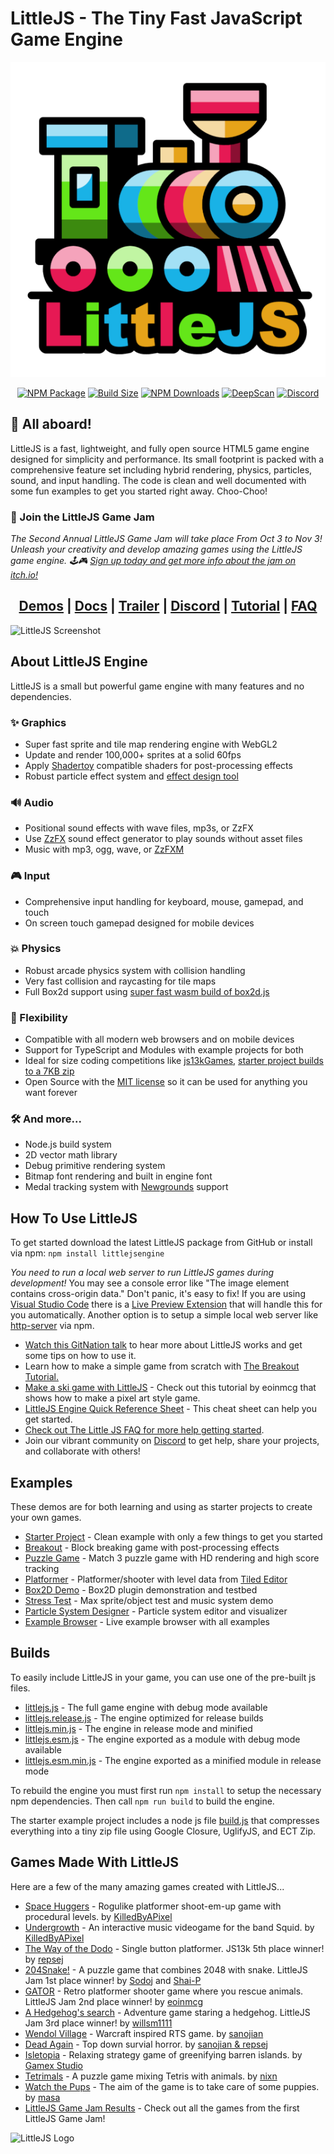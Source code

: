 # LittleJS - The Tiny Fast JavaScript Game Engine

<div align="center">
    
![LittleJS Screenshot](examples/logo.png)

[![NPM Package][npm]][npm-url]
[![Build Size][build-size]][build-size-url]
[![NPM Downloads][npm-downloads]][npmtrends-url]
[![DeepScan][deepscan]][deepscan-url]
[![Discord][discord]][discord-url]

</div>

## 🚂 All aboard!

LittleJS is a fast, lightweight, and fully open source HTML5 game engine designed for simplicity and performance.
Its small footprint is packed with a comprehensive feature set including hybrid rendering, physics, particles, sound, and input handling.
The code is clean and well documented with some fun examples to get you started right away. Choo-Choo!

### 🚀 Join the LittleJS Game Jam

*The Second Annual LittleJS Game Jam will take place From Oct 3 to Nov 3! Unleash your creativity and develop amazing games using the LittleJS game engine. 🕹️🎮 [Sign up today and get more info about the jam on itch.io!](https://itch.io/jam/littlejs-game-jam-2025)*

<div align="center">

## [Demos](https://killedbyapixel.github.io/LittleJS/examples) | [Docs](https://killedbyapixel.github.io/LittleJS/docs) | [Trailer](https://youtu.be/chuBzGjv7Ms) | [Discord](https://discord.gg/zb7hcGkyZe) | [Tutorial](https://github.com/KilledByAPixel/LittleJS/blob/main/examples/breakoutTutorial/README.md) | [FAQ](https://github.com/KilledByAPixel/LittleJS/blob/main/FAQ.md)

</div>

![LittleJS Screenshot](examples/screenshot.jpg)

## About LittleJS Engine

LittleJS is a small but powerful game engine with many features and no dependencies.

### ✨ Graphics

- Super fast sprite and tile map rendering engine with WebGL2
- Update and render 100,000+ sprites at a solid 60fps
- Apply [Shadertoy](https://www.shadertoy.com) compatible shaders for post-processing effects
- Robust particle effect system and [effect design tool](https://killedbyapixel.github.io/LittleJS/examples/particles/)

### 🔊 Audio

- Positional sound effects with wave files, mp3s, or ZzFX
- Use [ZzFX](https://killedbyapixel.github.io/ZzFX/) sound effect generator to play sounds without asset files
- Music with mp3, ogg, wave, or [ZzFXM](https://keithclark.github.io/ZzFXM/)

### 🎮 Input

- Comprehensive input handling for keyboard, mouse, gamepad, and touch
- On screen touch gamepad designed for mobile devices

### 💥 Physics

- Robust arcade physics system with collision handling
- Very fast collision and raycasting for tile maps
- Full Box2d support using [super fast wasm build of box2d.js](https://github.com/kripken/box2d.js/)

### 🚀 Flexibility

- Compatible with all modern web browsers and on mobile devices
- Support for TypeScript and Modules with example projects for both
- Ideal for size coding competitions like [js13kGames](https://js13kgames.com/), [starter project builds to a 7KB zip](https://github.com/KilledByAPixel/LittleJS/tree/js13k)
- Open Source with the [MIT license](https://github.com/KilledByAPixel/LittleJS/blob/main/LICENSE) so it can be used for anything you want forever

### 🛠️ And more...

- Node.js build system
- 2D vector math library
- Debug primitive rendering system
- Bitmap font rendering and built in engine font
- Medal tracking system with [Newgrounds](https://www.newgrounds.com/) support

## How To Use LittleJS

To get started download the latest LittleJS package from GitHub or install via npm: ```npm install littlejsengine```

*You need to run a local web server to run LittleJS games during development!* You may see a console error like "The image element contains cross-origin data." Don't panic, it's easy to fix! If you are using [Visual Studio Code](https://code.visualstudio.com/) there is a [Live Preview Extension](https://marketplace.visualstudio.com/items?itemName=ms-vscode.live-server) that will handle this for you automatically. Another option is to setup a simple local web server like [http-server](https://www.npmjs.com/package/http-server) via npm.


- [Watch this GitNation talk](https://youtu.be/_dXKU0WgAj8?si=ZDXLYAFDWp54hrGT) to hear more about LittleJS works and get some tips on how to use it.
- Learn how to make a simple game from scratch with [The Breakout Tutorial.](https://github.com/KilledByAPixel/LittleJS/tree/main/examples/breakoutTutorial)
- [Make a ski game with LittleJS](https://eoinmcgrath.com/little-ski/tutorial.html) - Check out this tutorial by eoinmcg that shows how to make a pixel art style game.
- [LittleJS Engine Quick Reference Sheet](https://github.com/KilledByAPixel/LittleJS/blob/main/reference.md) - This cheat sheet can help you get started.
- [Check out The Little JS FAQ for more help getting started](https://github.com/KilledByAPixel/LittleJS/blob/main/FAQ.md).
- Join our vibrant community on [Discord](https://discord.gg/zb7hcGkyZe) to get help, share your projects, and collaborate with others!

## Examples

These demos are for both learning and using as starter projects to create your own games.

- [Starter Project](https://killedbyapixel.github.io/LittleJS/examples/starter/) - Clean example with only a few things to get you started
- [Breakout](https://killedbyapixel.github.io/LittleJS/examples/breakout/) - Block breaking game with post-processing effects
- [Puzzle Game](https://killedbyapixel.github.io/LittleJS/examples/puzzle/) - Match 3 puzzle game with HD rendering and high score tracking
- [Platformer](https://killedbyapixel.github.io/LittleJS/examples/platformer/) - Platformer/shooter with level data from [Tiled Editor](https://github.com/mapeditor/tiled)
- [Box2D Demo](https://killedbyapixel.github.io/LittleJS/examples/box2d/) - Box2D plugin demonstration and testbed
- [Stress Test](https://killedbyapixel.github.io/LittleJS/examples/stress/) - Max sprite/object test and music system demo
- [Particle System Designer](https://killedbyapixel.github.io/LittleJS/examples/particles/) - Particle system editor and visualizer
- [Example Browser](https://killedbyapixel.github.io/LittleJS/examples/) - Live example browser with all examples

## Builds

To easily include LittleJS in your game, you can use one of the pre-built js files.

- [littlejs.js](https://github.com/KilledByAPixel/LittleJS/blob/main/dist/littlejs.js) - The full game engine with debug mode available
- [littlejs.release.js](https://github.com/KilledByAPixel/LittleJS/blob/main/dist/littlejs.release.js) - The engine optimized for release builds
- [littlejs.min.js](https://github.com/KilledByAPixel/LittleJS/blob/main/dist/littlejs.min.js) - The engine in release mode and minified
- [littlejs.esm.js](https://github.com/KilledByAPixel/LittleJS/blob/main/dist/littlejs.esm.js) - The engine exported as a module with debug mode available
- [littlejs.esm.min.js](https://github.com/KilledByAPixel/LittleJS/blob/main/dist/littlejs.esm.min.js) - The engine exported as a minified module in release mode

To rebuild the engine you must first run ```npm install``` to setup the necessary npm dependencies. Then call ```npm run build``` to build the engine.

The starter example project includes a node js file [build.js](https://github.com/KilledByAPixel/LittleJS/blob/main/examples/starter/build.js) that compresses everything into a tiny zip file using Google Closure, UglifyJS, and ECT Zip.

## Games Made With LittleJS

Here are a few of the many amazing games created with LittleJS...

- [Space Huggers](https://www.newgrounds.com/portal/view/819609) - Rogulike platformer shoot-em-up game with procedural levels. by [KilledByAPixel](https://frankforce.com/)
- [Undergrowth](https://undergrowth.squidband.uk/) - An interactive music videogame for the band Squid. by [KilledByAPixel](https://frankforce.com/)
- [The Way of the Dodo](https://js13kgames.com/2024/games/the-way-of-the-dodo) - Single button platformer. JS13k 5th place winner! by [repsej](https://github.com/repsej)
- [204Snake!](https://www.newgrounds.com/portal/view/960100) - A puzzle game that combines 2048 with snake. LittleJS Jam 1st place winner! by [Sodoj](https://sodoj.itch.io/) and [Shai-P](https://shai-p.itch.io/)
- [GATOR](https://www.newgrounds.com/portal/view/960757) - Retro platformer shooter game where you rescue animals. LittleJS Jam 2nd place winner! by [eoinmcg](https://eoinmcg.itch.io/)
- [A Hedgehog's search](https://willsm1111.itch.io/a-hedgehogs-search) - Adventure game staring a hedgehog. LittleJS Jam 3rd place winner! by [willsm1111](https://willsm1111.itch.io/)
- [Wendol Village](https://js13kgames.com/2024/games/wendol-village) - Warcraft inspired RTS game. by [sanojian](https://github.com/sanojian)
- [Dead Again](https://js13kgames.com/entries/dead-again) - Top down survial horror. by [sanojian & repsej](https://github.com/sanojian/js13k_2022)
- [Isletopia](https://store.steampowered.com/app/1861260/Isletopia) - Relaxing strategy game of greenifying barren islands. by [Gamex Studio](https://x.com/gamesgamex)
- [Tetrimals](https://nixn.itch.io/tetrimals) - A puzzle game mixing Tetris with animals. by [nixn](https://nixn.itch.io/)
- [Watch the Pups](https://ma5a.itch.io/watch-the-pups) - The aim of the game is to take care of some puppies. by [masa](https://ma5a.itch.io/)
- [LittleJS Game Jam Results](https://itch.io/jam/littlejs-game-jam/results) - Check out all the games from the first LittleJS Game Jam!

![LittleJS Logo](examples/favicon.png)

[npm]: https://img.shields.io/npm/v/littlejsengine
[npm-url]: https://www.npmjs.com/package/littlejsengine
[build-size]: https://img.shields.io/bundlephobia/minzip/littlejsengine
[build-size-url]: https://bundlephobia.com/result?p=littlejsengine
[npm-downloads]: https://img.shields.io/npm/dw/littlejsengine
[npmtrends-url]: https://www.npmtrends.com/littlejsengine
[deepscan]: https://deepscan.io/api/teams/22950/projects/26229/branches/831487/badge/grade.svg
[deepscan-url]: https://deepscan.io/dashboard#view=project&tid=22950&pid=26229&bid=831487
[discord]: https://img.shields.io/discord/939926111469568050
[discord-url]: https://discord.gg/zb7hcGkyZe
